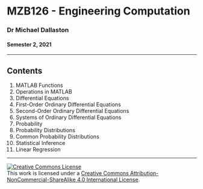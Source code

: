 # MZB126 - Engineering Computation

### Dr Michael Dallaston

#### Semester 2, 2021

----

## Contents

1. MATLAB Functions
2. Operations in MATLAB
3. Differential Equations
4. First-Order Ordinary Differential Equations
5. Second-Order Ordinary Differential Equations
6. Systems of Ordinary Differential Equations
7. Probability
8. Probability Distributions
9. Common Probability Distributions
10. Statistical Inference
11. Linear Regression

---

<a rel="license" href="http://creativecommons.org/licenses/by-nc-sa/4.0/"><img alt="Creative Commons License" style="border-width:0" src="https://i.creativecommons.org/l/by-nc-sa/4.0/88x31.png" /></a><br />This work is licensed under a <a rel="license" href="http://creativecommons.org/licenses/by-nc-sa/4.0/">Creative Commons Attribution-NonCommercial-ShareAlike 4.0 International License</a>.